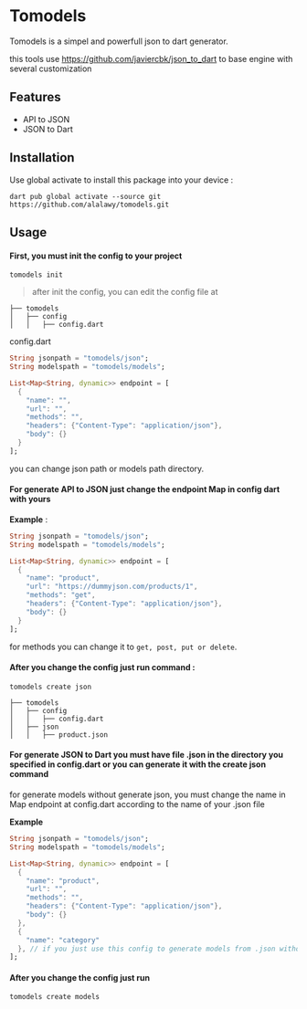 # Tomodels
Tomodels is a simpel and powerfull json to dart generator.

this tools use https://github.com/javiercbk/json_to_dart to base engine with several customization

## Features

 - API to JSON
 - JSON to Dart

## Installation

Use global activate to install this package into your device :

    dart pub global activate --source git https://github.com/alalawy/tomodels.git

## Usage

#### First, you must init the config to your project

    tomodels init

> after init the config, you can edit the config file at

```
├── tomodels
│   ├── config
│   │	├── config.dart
```

config.dart
```dart
String jsonpath = "tomodels/json";
String modelspath = "tomodels/models";

List<Map<String, dynamic>> endpoint = [
  {
    "name": "",
    "url": "",
    "methods": "",
    "headers": {"Content-Type": "application/json"},
    "body": {}
  }
];

```

you can change json path or models path directory.

#### For generate API to JSON just change the endpoint Map in config dart with yours

**Example** : 
```dart
String jsonpath = "tomodels/json";
String modelspath = "tomodels/models";

List<Map<String, dynamic>> endpoint = [
  {
    "name": "product",
    "url": "https://dummyjson.com/products/1",
    "methods": "get",
    "headers": {"Content-Type": "application/json"},
    "body": {}
  }
];

```
for methods you can change it to `get, post, put or delete`.

#### After you change the config just run command :

    tomodels create json

```
├── tomodels
│   ├── config
│   │	├── config.dart
│   ├── json
│   │	├── product.json
```

#### For generate JSON to Dart you must have file .json in the directory you specified in config.dart or you can generate it with the create json command

for generate models without generate json, you must change the name in Map endpoint at config.dart according to the name of your .json file

**Example**
```dart
String jsonpath = "tomodels/json";
String modelspath = "tomodels/models";

List<Map<String, dynamic>> endpoint = [
  {
    "name": "product",
    "url": "",
    "methods": "",
    "headers": {"Content-Type": "application/json"},
    "body": {}
  },
  {
    "name": "category"
  }, // if you just use this config to generate models from .json without fetching data, you can just type name like this without url, methods, etc
];

```

#### After you change the config just run

    tomodels create models